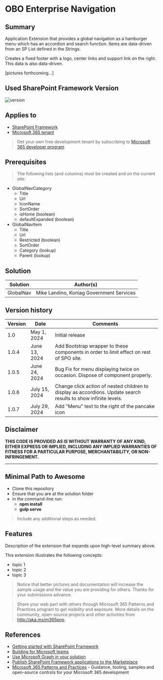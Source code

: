 # OBO Enterprise Navigation 

## Summary

Application Extension that provides a global navigation as a hamburger menu which has an accordion and search function.  Items are data-driven from an SP List defined in the Strings.

Creates a fixed footer with a logo, center links and support link on the right.  This data is also data-driven.

[pictures forthcoming...]

## Used SharePoint Framework Version

![version](https://img.shields.io/badge/version-1.18.2-green.svg)

## Applies to

- [SharePoint Framework](https://aka.ms/spfx)
- [Microsoft 365 tenant](https://docs.microsoft.com/en-us/sharepoint/dev/spfx/set-up-your-developer-tenant)

> Get your own free development tenant by subscribing to [Microsoft 365 developer program](http://aka.ms/o365devprogram)

## Prerequisites

> The following lists (and columns) must be created and on the current site:
  - GlobalNavCategory
    * Title
    * Url
    * IconName
    * SortOrder
    * isHome (boolean)
    * defaultExpanded (boolean)
  - GlobalNavItem
    * Title
    * Url
    * Restricted (boolean)
    * SortOrder
    * Category (lookup)
    * Parent (lookup)


## Solution

| Solution    | Author(s)                                               |
| ----------- | ------------------------------------------------------- |
| GlobalNav   | Mike Landino, Koniag Government Services                |

## Version history

| Version | Date             | Comments                                                                                                         |
| ------- | ---------------- | ---------------------------------------------------------------------------------------------------------------- |
| 1.0     | May 1, 2024      | Initial release                                                                                                  |
| 1.0.4   | June 13, 2024    | Add Bootstrap wrapper to these components in order to limit effect on rest of SPO site.                          |
| 1.0.5   | June 24, 2024    | Bug Fix for menu displaying twice on occasion.  Dispose of component properly.                                   |
| 1.0.6   | July 15, 2024    | Change click action of nested children to display as accordions. Update search results to show infinite levels.  |
| 1.0.7   | July 29, 2024    | Add "Menu" text to the right of the pancake icon                                                                 |

## Disclaimer

**THIS CODE IS PROVIDED _AS IS_ WITHOUT WARRANTY OF ANY KIND, EITHER EXPRESS OR IMPLIED, INCLUDING ANY IMPLIED WARRANTIES OF FITNESS FOR A PARTICULAR PURPOSE, MERCHANTABILITY, OR NON-INFRINGEMENT.**

---

## Minimal Path to Awesome

- Clone this repository
- Ensure that you are at the solution folder
- in the command-line run:
  - **npm install**
  - **gulp serve**

> Include any additional steps as needed.

## Features

Description of the extension that expands upon high-level summary above.

This extension illustrates the following concepts:

- topic 1
- topic 2
- topic 3

> Notice that better pictures and documentation will increase the sample usage and the value you are providing for others. Thanks for your submissions advance.

> Share your web part with others through Microsoft 365 Patterns and Practices program to get visibility and exposure. More details on the community, open-source projects and other activities from http://aka.ms/m365pnp.

## References

- [Getting started with SharePoint Framework](https://docs.microsoft.com/en-us/sharepoint/dev/spfx/set-up-your-developer-tenant)
- [Building for Microsoft teams](https://docs.microsoft.com/en-us/sharepoint/dev/spfx/build-for-teams-overview)
- [Use Microsoft Graph in your solution](https://docs.microsoft.com/en-us/sharepoint/dev/spfx/web-parts/get-started/using-microsoft-graph-apis)
- [Publish SharePoint Framework applications to the Marketplace](https://docs.microsoft.com/en-us/sharepoint/dev/spfx/publish-to-marketplace-overview)
- [Microsoft 365 Patterns and Practices](https://aka.ms/m365pnp) - Guidance, tooling, samples and open-source controls for your Microsoft 365 development
